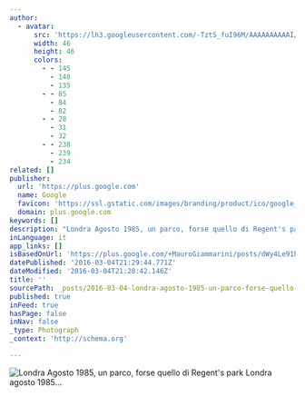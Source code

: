 ```yaml
---
author:
  - avatar:
      src: 'https://lh3.googleusercontent.com/-TztS_fuI96M/AAAAAAAAAAI/AAAAAAAFHJc/hfml0S98Ybw/s46-c-k-no/photo.jpg'
      width: 46
      height: 46
      colors:
        - - 145
          - 140
          - 135
        - - 85
          - 84
          - 82
        - - 28
          - 31
          - 32
        - - 238
          - 239
          - 234
related: []
publisher:
  url: 'https://plus.google.com'
  name: Google
  favicon: 'https://ssl.gstatic.com/images/branding/product/ico/google_plus_alldp.ico'
  domain: plus.google.com
keywords: []
description: "Londra Agosto 1985, un parco, forse quello di Regent's park Londra agosto 1985 - Camera body: Contax RTS * Lenses: CARL ZEISS 25mm F2.8 Distagon T*... - Mauro Giammarini - Google+"
inLanguage: it
app_links: []
isBasedOnUrl: 'https://plus.google.com/+MauroGiammarini/posts/dWy4Le91hNY?_utm_source=1-2-4'
datePublished: '2016-03-04T21:29:44.771Z'
dateModified: '2016-03-04T21:28:42.146Z'
title: ''
sourcePath: _posts/2016-03-04-londra-agosto-1985-un-parco-forse-quello-di-regents-park.md
published: true
inFeed: true
hasPage: false
inNav: false
_type: Photograph
_context: 'http://schema.org'

---
```

![Londra Agosto 1985&comma; un parco&comma; forse quello di Regent's park Londra agosto 1985&period;&period;&period;](https://lh3.googleusercontent.com/-58zzOWQWQRs/VtR5J01J21I/AAAAAAAFJRo/y5apsmQ-r7Y/w506-h756/HollandparkB%2526W_F01.jpg)